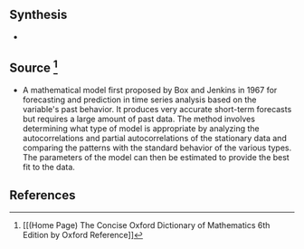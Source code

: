 ## Synthesis
- 
## Source [^1]
- A mathematical model first proposed by Box and Jenkins in 1967 for forecasting and prediction in time series analysis based on the variable's past behavior. It produces very accurate short-term forecasts but requires a large amount of past data. The method involves determining what type of model is appropriate by analyzing the autocorrelations and partial autocorrelations of the stationary data and comparing the patterns with the standard behavior of the various types. The parameters of the model can then be estimated to provide the best fit to the data.
## References

[^1]: [[(Home Page) The Concise Oxford Dictionary of Mathematics 6th Edition by Oxford Reference]]